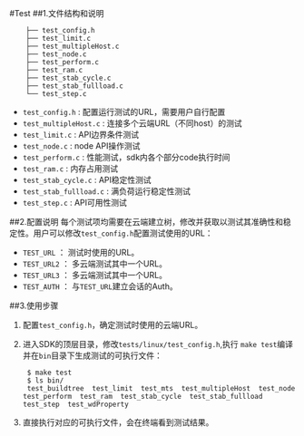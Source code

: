 #Test
##1.文件结构和说明

	
    	├── test_config.h
    	├── test_limit.c
    	├── test_multipleHost.c
    	├── test_node.c
    	├── test_perform.c
    	├── test_ram.c
    	├── test_stab_cycle.c
    	├── test_stab_fullload.c
    	└── test_step.c
    

*	`test_config.h` : 配置运行测试的URL，需要用户自行配置
*	`test_multipleHost.c` : 连接多个云端URL（不同host）的测试
*	`test_limit.c` : API边界条件测试
*	`test_node.c` : node API操作测试
*	`test_perform.c` : 性能测试，sdk内各个部分code执行时间
*	`test_ram.c` : 内存占用测试
*	`test_stab_cycle.c` : API稳定性测试
*	`test_stab_fullload.c` : 满负荷运行稳定性测试
*	`test_step.c` : API可用性测试

##2.配置说明
每个测试项均需要在云端建立树，修改并获取以测试其准确性和稳定性。用户可以修改`test_config.h`配置测试使用的URL：

- `TEST_URL` ： 测试时使用的URL。
- `TEST_URL2` ： 多云端测试其中一个URL。
- `TEST_URL3` ： 多云端测试其中一个URL。
- `TEST_AUTH` ： 与`TEST_URL`建立会话的Auth。

##3.使用步骤
1. 配置`test_config.h`，确定测试时使用的云端URL。
2. 进入SDK的顶层目录，修改`tests/linux/test_config.h`,执行 `make test`编译并在`bin`目录下生成测试的可执行文件：

	
	    $ make test
		$ ls bin/
	    test_buildtree  test_limit  test_mts  test_multipleHost  test_node  test_perform  test_ram  test_stab_cycle  test_stab_fullload  test_step  test_wdProperty

3. 直接执行对应的可执行文件，会在终端看到测试结果。
